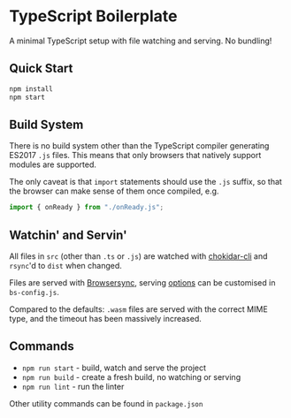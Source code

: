 # TypeScript Boilerplate

A minimal TypeScript setup with file watching and serving. No bundling!

## Quick Start

```bash
npm install
npm start
```

## Build System

There is no build system other than the TypeScript compiler generating ES2017 `.js` files. This means that only browsers that natively support modules are supported.

The only caveat is that `import` statements should use the `.js` suffix, so that the browser can make sense of them once compiled, e.g.

```ts
import { onReady } from "./onReady.js";
```

## Watchin' and Servin'

All files in `src` (other than `.ts` or `.js`) are watched with [chokidar-cli](https://www.npmjs.com/package/chokidar-cli) and `rsync`'d to `dist` when changed.

Files are served with [Browsersync](https://www.browsersync.io/), serving [options](https://www.browsersync.io/docs/options) can be customised in `bs-config.js`.

Compared to the defaults: `.wasm` files are served with the correct MIME type, and the timeout has been massively increased.

## Commands

- `npm run start` - build, watch and serve the project
- `npm run build` - create a fresh build, no watching or serving
- `npm run lint` - run the linter

Other utility commands can be found in `package.json`
